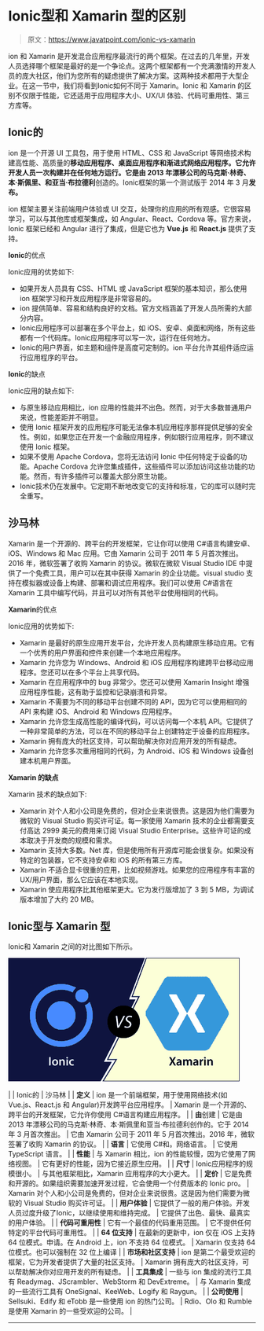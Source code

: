 # Ionic型和 Xamarin 型的区别

> 原文：<https://www.javatpoint.com/ionic-vs-xamarin>

ion 和 Xamarin 是开发混合应用程序最流行的两个框架。在过去的几年里，开发人员选择哪个框架是最好的是一个争论点。这两个框架都有一个充满激情的开发人员的庞大社区，他们为您所有的疑虑提供了解决方案。这两种技术都用于大型企业。在这一节中，我们将看到Ionic如何不同于 Xamarin。Ionic 和 Xamarin 的区别不仅限于性能，它还适用于应用程序大小、UX/UI 体验、代码可重用性、第三方库等。

## Ionic的

ion 是一个开源 UI 工具包，用于使用 HTML、CSS 和 JavaScript 等网络技术构建高性能、高质量的**移动应用程序、**桌面应用程序和渐进式网络应用程序。它允许开发人员一次构建并在任何地方运行。它是由 2013 年漂移公司的**马克斯·林奇、本·斯佩里、**和**亚当·布拉德利**创造的。Ionic框架的第一个测试版于 2014 年 3 月**发布。**

ion 框架主要关注前端用户体验或 UI 交互，处理你的应用的所有观感。它很容易学习，可以与其他库或框架集成，如 Angular、React、Cordova 等。官方来说，Ionic 框架已经和 Angular 进行了集成，但是它也为 **Vue.js** 和 **React.js** 提供了支持。

**Ionic**的优点

Ionic应用的优势如下:

*   如果开发人员具有 CSS、HTML 或 JavaScript 框架的基本知识，那么使用 ion 框架学习和开发应用程序是非常容易的。
*   ion 提供简单、容易和结构良好的文档。官方文档涵盖了开发人员所需的大部分内容。
*   Ionic应用程序可以部署在多个平台上，如 iOS、安卓、桌面和网络，所有这些都有一个代码库。Ionic应用程序可以写一次，运行在任何地方。
*   Ionic的用户界面，如主题和组件是高度可定制的。ion 平台允许其组件适应运行应用程序的平台。

**Ionic**的缺点

Ionic应用的缺点如下:

*   与原生移动应用相比，ion 应用的性能并不出色。然而，对于大多数普通用户来说，性能差距并不明显。
*   使用 Ionic 框架开发的应用程序可能无法像本机应用程序那样提供足够的安全性。例如，如果您正在开发一个金融应用程序，例如银行应用程序，则不建议使用 Ionic 框架。
*   如果不使用 Apache Cordova，您将无法访问 Ionic 中任何特定于设备的功能。Apache Cordova 允许您集成插件，这些插件可以添加访问这些功能的功能。然而，有许多插件可以覆盖大部分原生功能。
*   Ionic技术仍在发展中。它定期不断地改变它的支持和标准，它的库可以随时完全重写。

## 沙马林

Xamarin 是一个开源的、跨平台的开发框架，它让你可以使用 C#语言构建安卓、iOS、Windows 和 Mac 应用。它由 Xamarin 公司于 2011 年 5 月首次推出。2016 年，微软签署了收购 Xamarin 的协议。微软在微软 Visual Studio IDE 中提供了一个免费工具，用户可以在其中获得 Xamarin 的企业功能。visual studio 支持在模拟器或设备上构建、部署和调试应用程序。我们可以使用 C#语言在 Xamarin 工具中编写代码，并且可以对所有其他平台使用相同的代码。

**Xamarin**的优点

Ionic应用的优势如下:

*   Xamarin 是最好的原生应用开发平台，允许开发人员构建原生移动应用。它有一个优秀的用户界面和控件来创建一个本地应用程序。
*   Xamarin 允许您为 Windows、Android 和 iOS 应用程序构建跨平台移动应用程序。您还可以在多个平台上共享代码。
*   Xamarin 在应用程序中的 bug 非常少。您还可以使用 Xamarin Insight 增强应用程序性能，这有助于监控和记录崩溃和异常。
*   Xamarin 不需要为不同的移动平台创建不同的 API，因为它可以使用相同的 API 来构建 iOS、Android 和 Windows 应用程序。
*   Xamarin 允许您生成高性能的编译代码，可以访问每一个本机 API。它提供了一种非常简单的方法，可以在不同的移动平台上创建特定于设备的应用程序。
*   Xamarin 拥有庞大的社区支持，可以帮助解决你对应用开发的所有疑虑。
*   Xamarin 允许您多次重用相同的代码，为 Android、iOS 和 Windows 设备创建本机用户界面。

**Xamarin 的缺点**

Xamarin 技术的缺点如下:

*   Xamarin 对个人和小公司是免费的，但对企业来说很贵。这是因为他们需要为微软的 Visual Studio 购买许可证。每一家使用 Xamarin 技术的企业都需要支付高达 2999 美元的费用来订阅 Visual Studio Enterprise。这些许可证的成本取决于开发商的规模和需求。
*   Xamarin 支持大多数。Net 库，但是使用所有开源库可能会很复杂。如果没有特定的包装器，它不支持安卓和 iOS 的所有第三方库。
*   Xamarin 不适合显卡很重的应用，比如视频游戏。如果您的应用程序有丰富的 UX/用户界面，那么它应该在本地实现。
*   Xamarin 使应用程序比其他框架更大。它为发行版增加了 3 到 5 MB，为调试版本增加了大约 20 MB。

## Ionic型与 Xamarin 型

Ionic和 Xamarin 之间的对比图如下所示。

![Ionic vs Xamarin](img/b237a62676c5b2b25cf3b3a431a6d213.png)

|  | Ionic的 | 沙马林 |
| **定义** | ion 是一个前端框架，用于使用网络技术(如 Vue.js、React.js 和 Angular)开发跨平台应用程序。 | Xamarin 是一个开源的、跨平台的开发框架，它允许你使用 C#语言构建应用程序。 |
| **由**创建 | 它是由 2013 年漂移公司的马克斯·林奇、本·斯佩里和亚当·布拉德利创作的。它于 2014 年 3 月首次推出。 | 它由 Xamarin 公司于 2011 年 5 月首次推出。2016 年，微软签署了收购 Xamarin 的协议。 |
| **语言** | 它使用 C#和。网络语言。 | 它使用 TypeScript 语言。 |
| **性能** | 与 Xamarin 相比，ion 的性能较慢，因为它使用了网络视图。 | 它有更好的性能，因为它接近原生应用。 |
| **尺寸** | Ionic应用程序的规模很小。 | 与其他框架相比，Xamarin 应用程序的大小更大。 |
| **定价** | 它是免费和开源的。如果组织需要加速开发过程，它会使用一个付费版本的 Ionic pro。 | Xamarin 对个人和小公司是免费的，但对企业来说很贵。这是因为他们需要为微软的 Visual Studio 购买许可证。 |
| **用户体验** | 它提供了一般的用户体验。开发人员过度升级了Ionic，以继续使用和维持完成。 | 它提供了出色、最快、最真实的用户体验。 |
| **代码可重用性** | 它有一个最佳的代码重用范围。 | 它不提供任何特定的平台代码可重用性。 |
| **64 位支持** | 在最新的更新中，ion 仅在 iOS 上支持 64 位模式。申请。在 Android 上，ion 不支持 64 位模式。 | Xamarin 仅支持 64 位模式。也可以强制在 32 位上编译 |
| **市场和社区支持** | ion 是第二个最受欢迎的框架，它为开发者提供了大量的社区支持。 | Xamarin 拥有庞大的社区支持，可以帮助解决你对应用开发的所有疑虑。 |
| **工具集成** | 一些与 ion 集成的流行工具有 Readymag、JScrambler、WebStorm 和 DevExtreme。 | 与 Xamarin 集成的一些流行工具有 OneSignal、KeeWeb、Logify 和 Raygun。 |
| **公司使用** | Sellsuki、Edify 和 eTobb 是一些使用 ion 的热门公司。 | Rdio、Olo 和 Rumble 是使用 Xamarin 的一些受欢迎的公司。 |

* * *
